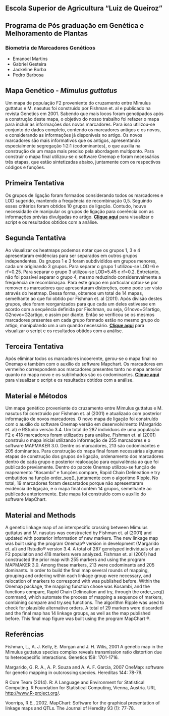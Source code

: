 ## Escola Superior de Agricultura “Luiz de Queiroz” 
## Programa de Pós graduação em Genética e Melhoramento de Plantas
### Biometria de Marcadores Genéticos

- Emanoel Martins
- Gabriel Gesteira
- Jackeline Borba
- Pedro Barbosa

## Mapa Genético - _Mimulus guttatus_

Um mapa de população F2 proveniente do cruzamento entre Mimulus guttatus e M. nasutus foi construído por Fishman et. al e publicado na revista Genetics em 2001. Sabendo que mais locos foram genotipados após a construção deste mapa, o objetivo do nosso trabalho foi refazer o mapa para incluir as informações dos novos marcadores. Para isso utilizou-se conjunto de dados completo, contendo os marcadores antigos e os novos, e considerando as informações já disponíveis no artigo.  Os novos marcadores são mais informativos que os antigos, apresentando especialmente segregação 1:2:1 (codominantes), o que auxilia na construção de um mapa mais preciso pela abordagem multiponto. Para construir o mapa final utilizou-se o software Onemap e foram necessárias três etapas, que estão sintetizadas abaixo, juntamente com os respectivos códigos e funções.

## Primeira Tentativa

Os grupos de ligação foram formados considerando todos os marcadores e LOD sugerido, mantendo a frequência de recombinação 0,5. Seguindo esses critérios foram obtidos 10 grupos de ligação. Contudo, houve necessidade de manipular os grupos de ligação para coerência com as informações prévias divulgadas no artigo.
[**Clique aqui**](https://gabrielgesteira.github.io/Mapa-Mimulus/mapmimulus_1tentativa.html) para visualizar o script e os resultados obtidos com a análise.

## Segunda Tentativa

Ao visualizar os heatmaps podemos notar que os grupos 1, 3 e 4 apresentaram evidências para ser separados em outros grupos independentes. Os grupos 1 e 3 foram subdivididos em grupos menores, cada um originando 3 grupos. Para separar o grupo 1 utilizou-se LOD=6 e rf=0.25. Para separar o grupo 3 utilizou-se LOD=5.45 e rf=0.2. Entretanto, não foi possível separar o grupo 4,  mesmo reduzindo consideravelmente a frequência de recombinação. Para este grupo em particular optou-se por remover os marcadores que apresentaram distorções, como pode ser visto através do heatmap. 
Dessa forma, obtemos um total de 14 mapas, semelhante ao que foi obtido por Fishman et. al (2011). Após divisão destes grupos, eles foram reorganizados para que cada um deles estivesse em acordo com a sequência definida por Fischman, ou seja, G1novo=G1artigo, G2novo=G2artigo, e assim por diante. Então se verificou se os mesmos marcadores presentes em cada grupo formado estão no mesmo grupo do artigo, manipulando um a um quando necessário.
[**Clique aqui**](https://gabrielgesteira.github.io/Mapa-Mimulus/mapmimulus_2tentativa.html) para visualizar o script e os resultados obtidos com a análise.

## Terceira Tentativa

Após eliminar todos os marcadores incoerente, gerou-se o mapa final no Onemap e também com o auxílio do software Mapchart. Os marcadores em vermelho correspondem aos marcadores presentes tanto no mapa anterior quanto no mapa novo e os sublinhados são os codominantes.
[**Clique aqui**](https://gabrielgesteira.github.io/Mapa-Mimulus/mapmimulus_3tentativa.html) para visualizar o script e os resultados obtidos com a análise.

## Material e Métodos

Um mapa genético proveniente do cruzamento entre Mimulus guttatus e M. nasutus foi construído por Fishman et. al (2001) e atualizado com posterior informação de novos marcadores. O novo mapa de ligação foi construído com o auxílio do software Onemap versão em desenvolvimento (Margarido et. al) e RStudio versão 3.4. Um total de 287 indivíduos de uma população F2 e 418 marcadores foram utilizados para análise. Fishman et. al (2001) construiu o mapa inicial utilizando informação de 255 marcadores e o software MAPMAKER 3.0. Dentre os marcadores, 213 são codominantes e 205 dominantes. Para construção do mapa final foram necessárias algumas etapas de construção dos grupos de ligação, ordenamento dos marcadores dentro de cada grupo e posterior realocação para equivalência ao que foi publicado previamente. Dentro do pacote Onemap utilizou-se função de mapeamento “Kosambi” e funções compare, Rapid Chain Delineation e try embutidos na função order_seq(), juntamente com o algoritmo Ripple. No total, 19 marcadores foram descartados porque não apresentaram evidência de ligação, e o mapa final contém 14 grupos, semelhante ao publicado anteriormente. Este mapa foi construído com o auxílio do software MapChart.


## Material and Methods

A genetic linkage map of an interspecific crossing between Mimulus guttatus and M. nasutus was constructed by Fishman et. al (2001) and updated with posterior information of new markers. The new linkage map was built using the program Onemap® version in development (Margarido et. al) and Rstudio® version 3.4. A total of 287 genotyped individuals of an F2 population and 418 markers were analyzed. Fishman et. al (2001) had constructed the prior map with 255 markers and using the program MAPMAKER 3.0. Among these markers, 213 were codominants and 205 dominants. In order to build the final map several rounds of mapping, grouping and ordering within each linkage group were necessary, and relocation of markers to correspond with was published before. Within the Onemap package, the mapping function chose was Kosambi, and the functions compare, Rapid Chain Delineation and try, through the order_seq() command, which automate the process of mapping a sequence of markers, combining compare and try.seq functions. The algorithm Ripple was used to check for plausible alternative orders. A total of 29 markers were discarded and the final map has 14 linkage groups, as well as the map published before. This final map figure was built using the program MapChart ®.


## Referências

Fishman, L., A. J. Kelly, E. Morgan and J. H. Wilis, 2001 A genetic map in the Mimulus guttatus species complex reveals transmission ratio distortion due to heterospecific interactions. Genetics 159: 1701-1716.

Margarido, G. R. A., A. P. Souza and A. A. F. Garcia, 2007 OneMap: software for genetic mapping in outcrossing species. Hereditas 144: 78-79.

R Core Team (2014). R: A Language and Environment for Statistical Computing. R Foundation for Statistical Computing, Vienna, Austria. URL http://www.R-project.org/.

Voorrips, R.E., 2002. MapChart: Software for the graphical presentation of linkage maps and QTLs. The Journal of Heredity 93 (1): 77-78.

